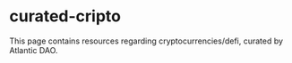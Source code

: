 # curated-cripto
This page contains resources regarding cryptocurrencies/defi, curated by Atlantic DAO.
